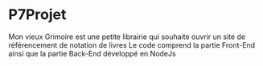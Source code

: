 # P7Projet

Mon vieux Grimoire est une petite librairie qui souhaite ouvrir un site de référencement de notation de livres
Le code comprend la partie Front-End ainsi que la partie Back-End développé en NodeJs
